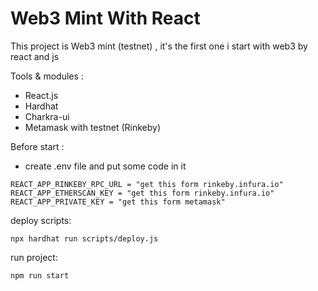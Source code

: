 # Web3 Mint With React

This project is Web3 mint (testnet) , it's the first one i start with web3 by react and js 

Tools & modules :
- React.js
- Hardhat
- Charkra-ui
- Metamask with testnet (Rinkeby)

Before start :
- create .env file and put some code in it
```shell
REACT_APP_RINKEBY_RPC_URL = "get this form rinkeby.infura.io"
REACT_APP_ETHERSCAN_KEY = "get this form rinkeby.infura.io"
REACT_APP_PRIVATE_KEY = "get this form metamask"
```
deploy scripts:
```shell
npx hardhat run scripts/deploy.js
```
run project:
```shell
npm run start
```
